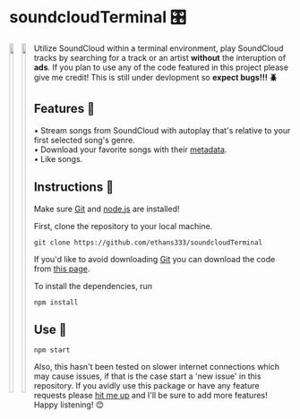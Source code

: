 # soundcloudTerminal 🎛️

<div style="float: left;">
  <img src="CAPTURE.gif" width="40%">
  <img src="Capture.png" width="40%">
</div>

Utilize SoundCloud within a terminal environment, play SoundCloud tracks by searching for a track or an artist **without** the interuption of **ads**. If you plan to use any of the code featured in this project please give me credit! 
This is still under devlopment so **expect bugs!!! :beetle:**

## Features :wrench:

• Stream songs from SoundCloud with autoplay that's relative to your first selected song's genre.<br>
• Download your favorite songs with their [metadata](https://en.wikipedia.org/wiki/ID3).<br>
• Like songs.<br>

## Instructions :memo:
Make sure [Git](https://git-scm.com/) and [node.js](https://nodejs.org/en/download/) are installed!

First, clone the repository to your local machine.

```
git clone https://github.com/ethans333/soundcloudTerminal
```
If you'd like to avoid downloading [Git](https://git-scm.com/) you can download the code from [this page](https://github.com/ethans333/soundcloudTerminal).

To install the dependencies, run

```
npm install
```

## Use :thinking:	

```
npm start
```

Also, this hasn't been tested on slower internet connections which may cause issues, if that is the case start a 'new issue' in this repository. If you avidly use this package or have any feature requests please [hit me up](https://www.instagram.com/ethanspams.__/) and I'll be sure to add more features! Happy listening! :blush:
